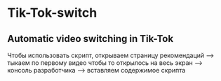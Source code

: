 # Tik-Tok-switch
## Automatic video switching in Tik-Tok
Чтобы использовать скрипт, открываем страницу рекомендаций --> тыкаем по первому видео чтобы то открылось на весь экран --> консоль разработчика --> вставляем содержимое скрипта
